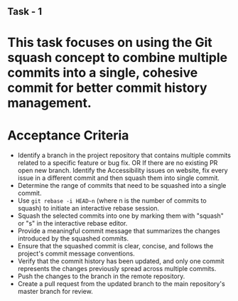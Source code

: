 ## Task - 1

# This task focuses on using the Git squash concept to combine multiple commits into a single, cohesive commit for better commit history management.

# Acceptance Criteria 

- Identify a branch in the project repository that contains multiple commits related to a specific feature or bug fix. 
OR 
If there are no existing PR open new branch. Identify the Accessibility issues on website,  fix every issue in a different commit and then squash them into single commit.
- Determine the range of commits that need to be squashed into a single commit.
- Use `git rebase -i HEAD~n` (where n is the number of commits to squash) to initiate an interactive rebase session.
- Squash the selected commits into one by marking them with "squash" or "s" in the interactive rebase editor.
- Provide a meaningful commit message that summarizes the changes introduced by the squashed commits.
- Ensure that the squashed commit is clear, concise, and follows the project's commit message conventions.
- Verify that the commit history has been updated, and only one commit represents the changes previously spread across multiple commits.
- Push the changes to the branch in the remote repository.
- Create a pull request from the updated branch to the main repository's master branch for review.
